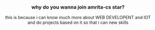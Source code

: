 <!DOCTYPE html>
<html>
  <body>
    <center>
      <h3>why do you wanna join amrita-cs star?</h3>
      <p>this is because i can know much more about WEB DEVELOPENT and IOT and do projects based on it so that i can new skills</p>
    </center>
  </body>
  </html>
      
